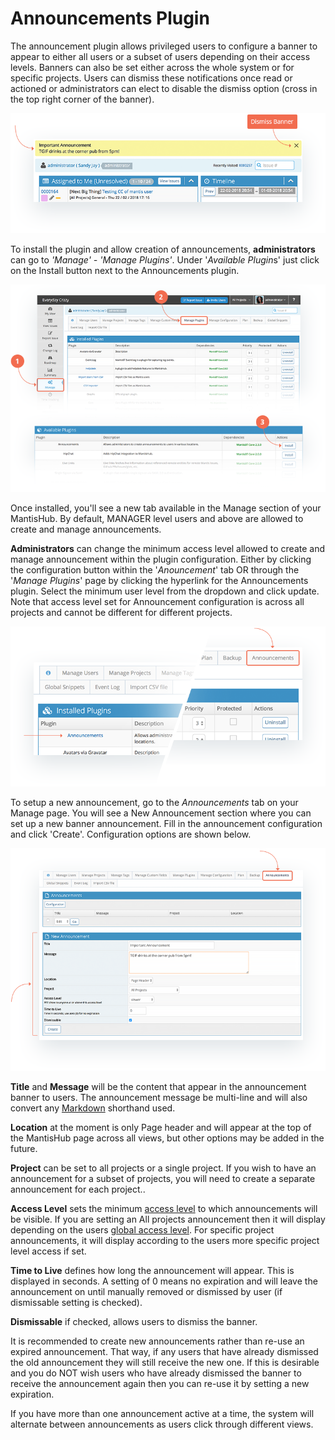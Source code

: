 # Announcements Plugin

The announcement plugin allows privileged users to configure a banner to appear to either all users or a subset of users depending on their access levels. Banners can also be set either across the whole system or for specific projects. Users can dismiss these notifications once read or actioned or administrators can elect to disable the dismiss option (cross in the top right corner of the banner). 

![](./images/announce_1.png)

To install the plugin and allow creation of announcements, **administrators** can go to *'Manage' - 'Manage Plugins'*. Under '*Available Plugin*s' just click on the Install button next to the Announcements plugin. 

![](./images/announce_2.png)

Once installed, you'll see a new tab available in the Manage section of your MantisHub. By default, MANAGER level users and above are allowed to create and manage announcements. 

**Administrators** can change the minimum access level allowed to create and manage announcement within the plugin configuration. Either by clicking the configuration button within the '*Anouncement*' tab OR through the '*Manage Plugins*' page by clicking the hyperlink for the Announcements plugin. Select the minimum user level from the dropdown and click update. Note that access level set for Announcement configuration is across all projects and cannot be different for different projects. 

![](./images/announce_3.png)

To setup a new announcement, go to the *Announcements* tab on your Manage page. You will see a New Announcement section where you can set up a new banner announcement. Fill in the announcement configuration and click 'Create'. Configuration options are shown below.

![](./images/announce_4.png)

**Title** and **Message** will be the content that appear in the announcement banner to users. The announcement message be multi-line and will also convert any [Markdown](/issue_management/markdown_support) shorthand used. 

**Location** at the moment is only Page header and will appear at the top of the MantisHub page across all views, but other options may be added in the future.

**Project** can be set to all projects or a single project. If you wish to have an announcement for a subset of projects, you will need to create a separate announcement for each project..

**Access Level** sets the minimum [access level](/customizations/access_levels) to which announcements will be visible. If you are setting an All projects announcement then it will display depending on the users [global access level](/user_management/auth_access_levels). For specific project announcements, it will display according to the users more specific project level access if set. 

**Time to Live** defines how long the announcement will appear. This is displayed in seconds. A setting of 0 means no expiration and will leave the announcement on until manually removed or dismissed by user (if dismissable setting is checked).

**Dismissable** if checked, allows users to dismiss the banner.

It is recommended to create new announcements rather than re-use an expired announcement. That way, if any users that have already dismissed the old announcement they will still receive the new one. If this is desirable and you do NOT wish users who have already dismissed the banner to receive the announcement again then you can re-use it by setting a new expiration.

If you have more than one announcement active at a time, the system will alternate between announcements as users click through different views.
